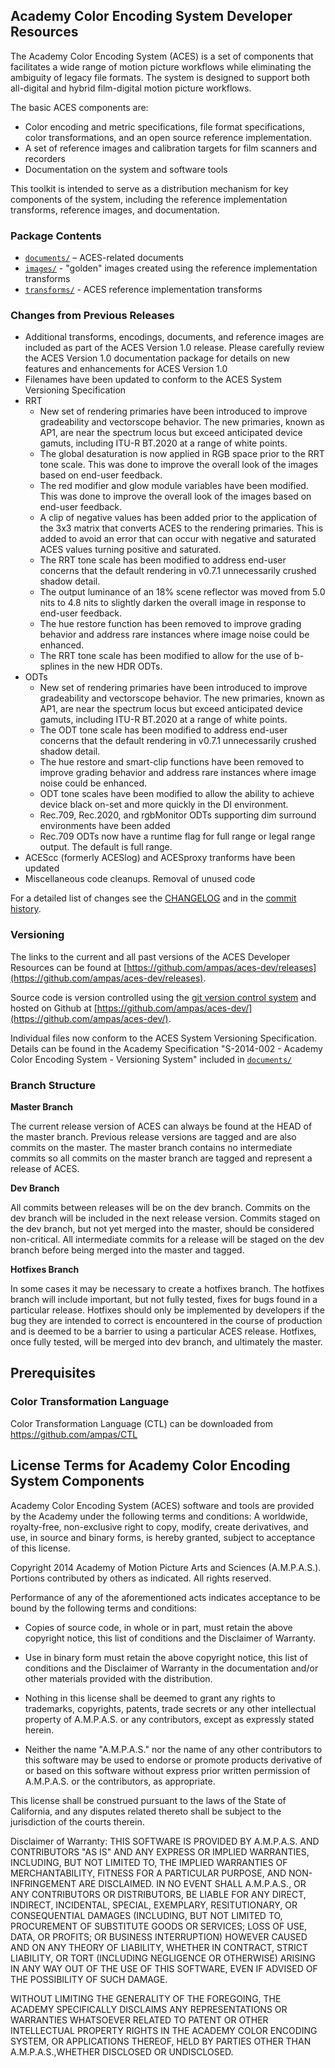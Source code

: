 ## Academy Color Encoding System Developer Resources ##The Academy Color Encoding System (ACES) is a set of components that facilitatesa wide range of motion picture workflows while eliminating the ambiguity oflegacy file formats. The system is designed to support both all-digital andhybrid film-digital motion picture workflows.The basic ACES components are:* Color encoding and metric specifications, file format specifications, colortransformations, and an open source reference implementation. * A set of reference images and calibration targets for film scanners andrecorders * Documentation on the system and software toolsThis toolkit is intended to serve as a distribution mechanism for key componentsof the system, including the reference implementation transforms, referenceimages, and documentation.### Package Contents ### * [`documents/`](./documents) – ACES-related documents * [`images/`](./images) - "golden" images created using the reference implementation transforms* [`transforms/`](./transforms) - ACES reference implementation transforms### Changes from Previous Releases ###* Additional transforms, encodings, documents, and reference images are included as part of the ACES Version 1.0 release. Please carefully review the ACES Version 1.0 documentation package for details on new features and enhancements for ACES Version 1.0* Filenames have been updated to conform to the ACES System Versioning Specification* RRT         * New set of rendering primaries have been introduced to improve gradeability and vectorscope behavior.  The new primaries, known as AP1, are near the spectrum locus but exceed anticipated device gamuts, including ITU-R BT.2020 at a range of white points.      * The global desaturation is now applied in RGB space prior to the RRT tone scale.  This was done to improve the overall look of the images based on end-user feedback.
    * The red modifier and glow module variables have been modified.  This was done to improve the overall look of the images based on end-user feedback.     * A clip of negative values has been added prior to the application of the 3x3 matrix that converts ACES to the rendering primaries. This is added to avoid an error that can occur with negative and saturated ACES values turning positive and saturated.
    * The RRT tone scale has been modified to address end-user concerns that the default rendering in v0.7.1 unnecessarily crushed shadow detail. 
    * The output luminance of an 18% scene reflector was moved from 5.0 nits to 4.8 nits to slightly darken the overall image in response to end-user feedback.         * The hue restore function has been removed to improve grading behavior and address rare instances where image noise could be enhanced.    * The RRT tone scale has been modified to allow for the use of b-splines in the new HDR ODTs.* ODTs    * New set of rendering primaries have been introduced to improve gradeability and vectorscope behavior.  The new primaries, known as AP1, are near the spectrum locus but exceed anticipated device gamuts, including ITU-R BT.2020 at a range of white points.
    * The ODT tone scale has been modified to address end-user concerns that the default rendering in v0.7.1 unnecessarily crushed shadow detail.
    * The hue restore and smart-clip functions have been removed to improve grading behavior and address rare instances where image noise could be enhanced.    * ODT tone scales have been modified to allow the ability to achieve device black on-set and more quickly in the DI environment.    * Rec.709, Rec.2020, and rgbMonitor ODTs supporting dim surround environments have been added    * Rec.709 ODTs now have a runtime flag for full range or legal range output. The default is full range.* ACEScc (formerly ACESlog) and ACESproxy tranforms have been updated* Miscellaneous code cleanups. Removal of unused codeFor a detailed list of changes see the [CHANGELOG](./CHANGELOG.md) and in the [commit history](https://github.com/ampas/aces-dev/commits/master).### Versioning ### The links to the current and all past versions of the ACES Developer Resourcescan be found at [https://github.com/ampas/aces-dev/releases](https://github.com/ampas/aces-dev/releases).  Source code is version controlled using the [git version control system](http://git-scm.com/) and hosted on Github at [https://github.com/ampas/aces-dev/](https://github.com/ampas/aces-dev/).Individual files now conform to the ACES System Versioning Specification.  Details can be found in the Academy Specification "S-2014-002 - Academy Color Encoding System - Versioning System" included in [`documents/`](./documents)### Branch Structure ###__Master Branch__ The current release version of ACES can always be found at the HEAD of themaster branch.  Previous release versions are tagged and are also commits on themaster.  The master branch contains no intermediate commits so all commits onthe master branch are tagged and represent a release of ACES.__Dev Branch__ All commits between releases will be on the dev branch. Commits on the devbranch will be included in the next release version. Commits staged on the devbranch, but not yet merged into the master, should be considered non-critical. All intermediate commits for a release will be staged on the dev branch beforebeing merged into the master and tagged.__Hotfixes Branch__ In some cases it may be necessary to create a hotfixes branch.  The hotfixesbranch will include important, but not fully tested, fixes for bugs found in aparticular release.Hotfixes should only be implemented by developers if the bug they are intendedto correct is encountered in the course of production and is deemed to be abarrier to using a particular ACES release.  Hotfixes, once fully tested, willbe merged into dev branch, and ultimately the master.    ## Prerequisites ##### Color Transformation Language ###Color Transformation Language (CTL) can be downloaded fromhttps://github.com/ampas/CTL## License Terms for Academy Color Encoding System Components ##Academy Color Encoding System (ACES) software and tools are provided by theAcademy under the following terms and conditions: A worldwide, royalty-free,non-exclusive right to copy, modify, create derivatives, and use, in source andbinary forms, is hereby granted, subject to acceptance of this license.Copyright 2014 Academy of Motion Picture Arts and Sciences (A.M.P.A.S.).Portions contributed by others as indicated. All rights reserved.Performance of any of the aforementioned acts indicates acceptance to be boundby the following terms and conditions:* Copies of source code, in whole or in part, must retain the above copyrightnotice, this list of conditions and the Disclaimer of Warranty.* Use in binary form must retain the above copyright notice, this list ofconditions and the Disclaimer of Warranty in the documentation and/or othermaterials provided with the distribution.* Nothing in this license shall be deemed to grant any rights to trademarks,copyrights, patents, trade secrets or any other intellectual property ofA.M.P.A.S. or any contributors, except as expressly stated herein.* Neither the name "A.M.P.A.S." nor the name of any other contributors to thissoftware may be used to endorse or promote products derivative of or based onthis software without express prior written permission of A.M.P.A.S. or thecontributors, as appropriate.This license shall be construed pursuant to the laws of the State ofCalifornia, and any disputes related thereto shall be subject to thejurisdiction of the courts therein.Disclaimer of Warranty: THIS SOFTWARE IS PROVIDED BY A.M.P.A.S. AND CONTRIBUTORS"AS IS" AND ANY EXPRESS OR IMPLIED WARRANTIES, INCLUDING, BUT NOT LIMITED TO,THE IMPLIED WARRANTIES OF MERCHANTABILITY, FITNESS FOR A PARTICULAR PURPOSE, ANDNON-INFRINGEMENT ARE DISCLAIMED. IN NO EVENT SHALL A.M.P.A.S., OR ANYCONTRIBUTORS OR DISTRIBUTORS, BE LIABLE FOR ANY DIRECT, INDIRECT, INCIDENTAL,SPECIAL, EXEMPLARY, RESITUTIONARY, OR CONSEQUENTIAL DAMAGES (INCLUDING, BUT NOTLIMITED TO, PROCUREMENT OF SUBSTITUTE GOODS OR SERVICES; LOSS OF USE, DATA, ORPROFITS; OR BUSINESS INTERRUPTION) HOWEVER CAUSED AND ON ANY THEORY OFLIABILITY, WHETHER IN CONTRACT, STRICT LIABILITY, OR TORT (INCLUDING NEGLIGENCEOR OTHERWISE) ARISING IN ANY WAY OUT OF THE USE OF THIS SOFTWARE, EVEN IFADVISED OF THE POSSIBILITY OF SUCH DAMAGE.WITHOUT LIMITING THE GENERALITY OF THE FOREGOING, THE ACADEMY SPECIFICALLYDISCLAIMS ANY REPRESENTATIONS OR WARRANTIES WHATSOEVER RELATED TO PATENT OROTHER INTELLECTUAL PROPERTY RIGHTS IN THE ACADEMY COLOR ENCODING SYSTEM, ORAPPLICATIONS THEREOF, HELD BY PARTIES OTHER THAN A.M.P.A.S.,WHETHER DISCLOSED ORUNDISCLOSED.